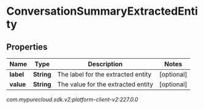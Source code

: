 # ConversationSummaryExtractedEntity


## Properties

| Name | Type | Description | Notes |
| ------------ | ------------- | ------------- | ------------- |
| **label** | **String** | The label for the extracted entity |  [optional] |
| **value** | **String** | The value for the extracted entity |  [optional] |




_com.mypurecloud.sdk.v2:platform-client-v2:227.0.0_
